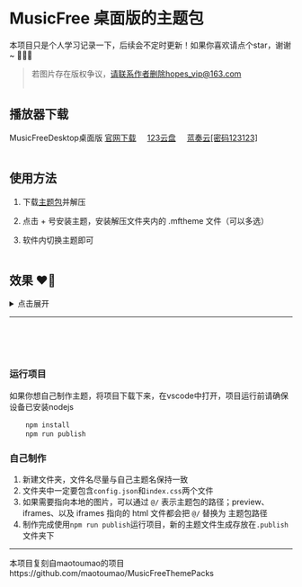# MusicFree 桌面版的主题包

本项目只是个人学习记录一下，后续会不定时更新！如果你喜欢请点个star，谢谢~ 🍓💖😀
>若图片存在版权争议，请联系作者删除hopes_vip@163.com
<br><br>

## 播放器下载

MusicFreeDesktop桌面版
<a href = "https://github.com/maotoumao/MusicFreeDesktop/releases/latest">官网下载</a>&nbsp;&nbsp;&nbsp;&nbsp;
<a href = "https://www.123pan.com/s/gbitVv-rSfzH.html">123云盘</a>&nbsp;&nbsp;&nbsp;&nbsp;
<a href = "https://wwf.lanzoub.com/i7zQQ23sbeqf">蓝奏云[密码123123]</a>
<br><br>

## 使用方法

1. 下载<a href = "https://github.com/Hopelsz/MyselfMusicFreeThemePacks/releases/latest">主题包</a>并解压

2. 点击 + 号安装主题，安装解压文件夹内的 .mftheme 文件（可以多选）

3. 软件内切换主题即可
   <br><br>

## 效果 ❤️‍🔥

<details>
<summary style="cursor: pointer;">点击展开</summary>

- 黑红主题【black-red】<br>
  <img src=".imgs/黑红主题.png" width = 40% />
  <img src=".imgs/黑红主题歌曲详情.png" width = 40% />
  <br><br>

- 幻想世界【fantasy-world】<br>
  <img src=".imgs/幻想世界.png" width = 40% />
  <img src=".imgs/幻想世界歌曲详情.png" width = 40% />
  <br><br>

- 红娘主题【matchmaker】<br>
  <img src=".imgs/红娘主题.png" width = 40% />
  <img src=".imgs/红娘主题歌曲详情.png" width = 40% />
  <br><br>

- 海盗主题【pirate-boat】<br>
  <img src=".imgs/海盗主题.png" width = 40% />
  <img src=".imgs/海盗主题歌曲详情.png" width = 40% />
  <br><br>

- 晚霞主题【sunset-glow】<br>
  <img src=".imgs/晚霞主题.png" width = 40% />
  <img src=".imgs/晚霞主题歌曲详情.png" width = 40% />
  <br><br>

- 行星主题【planet】<br>
  <img src=".imgs/行星主题.png" width = 40% />
  <img src=".imgs/行星主题歌曲详情.png" width = 40% />
  <br><br>

- 鬼滅の刃【Jyanme】<br>
  <img src=".imgs/鬼灭之刃.png" width = 40% />
  <img src=".imgs/鬼灭之刃歌曲详情.png" width = 40% />
  <br><br>

- 集原美主题【demon-slaye】<br>
  <img src=".imgs/集原美主题.png" width = 40% />
  <img src=".imgs/集原美主题歌曲详情.png" width = 40% />
  <br><br>

- 千与千寻【spirited-away】<br>
  <img src=".imgs/千与千寻.png" width = 40% />
  <img src=".imgs/千与千寻歌曲详情.png" width = 40% />
  <br><br>

- 龙猫主题【totoro】<br>
  <img src=".imgs/龙猫主题.png" width = 40% />
  <img src=".imgs/龙猫主题歌曲详情.png" width = 40% />
  <br><br>

- 海边公路【动态seaside-road】<br>
  <img src=".imgs/海边公里.png" width = 40% />
  <img src=".imgs/海边公里歌曲详情.png" width = 40% />
  <br><br>

- 海边流星【seaside-meteor】<br>
  <img src=".imgs/海边流星.png" width = 40% />
  <img src=".imgs/海边流星歌曲详情.png" width = 40% />
  <br><br>

- 卡哇伊【seaside-meteor】<br>
  <img src=".imgs/卡哇伊.png" width = 40% />
  <img src=".imgs/卡哇伊歌曲详情.png" width = 40% />
  <br><br>

- 蓝色科技【动态blue-technology】<br>
  <img src=".imgs/蓝色科技.png" width = 40% />
  <img src=".imgs/蓝色科技歌曲详情.png" width = 40% />
  <br><br>

- 新海诚动漫风【动态makoto-shinkai】<br>
  <img src=".imgs/新海诚动漫风.png" width = 40% />
  <img src=".imgs/新海诚动漫风歌曲详情.png" width = 40% />
  <br><br>

- 言叶之庭【garden-of-words】<br>
  <img src=".imgs/言叶之庭.png" width = 40% />
  <img src=".imgs/言叶之庭歌曲详情.png" width = 40% />
  <br><br>

- 艾莎【elsa】<br>
  <img src=".imgs/艾莎主题.png" width = 40% />
  <img src=".imgs/艾莎主题歌曲详情.png" width = 40% />
  <br><br>

- 街道主题【street】<br>
  <img src=".imgs/街道主题.png" width = 40% />
  <img src=".imgs/街道主题歌曲详情.png" width = 40% />
  <br><br>

- 蓝影主题【blue-shadow】<br>
  <img src=".imgs/蓝影主题.png" width = 40% />
  <img src=".imgs/蓝影主题歌曲详情.png" width = 40% />
  <br><br>

</details>
<hr>
<br><br><br>

### 运行项目

如果你想自己制作主题，将项目下载下来，在vscode中打开，项目运行前请确保设备已安装nodejs

```
    npm install
    npm run publish
```

### 自己制作

1. 新建文件夹，文件名尽量与自己主题名保持一致
2. 文件夹中一定要包含`config.json`和`index.css`两个文件
3. 如果需要指向本地的图片，可以通过 `@/` 表示主题包的路径；preview、iframes、以及 iframes 指向的 html 文件都会把 `@/` 替换为 主题包路径
4. 制作完成使用`npm run publish`运行项目，新的主题文件生成存放在`.publish`文件夹下
   <br/>

<hr>
本项目复刻自maotoumao的项目https://github.com/maotoumao/MusicFreeThemePacks

